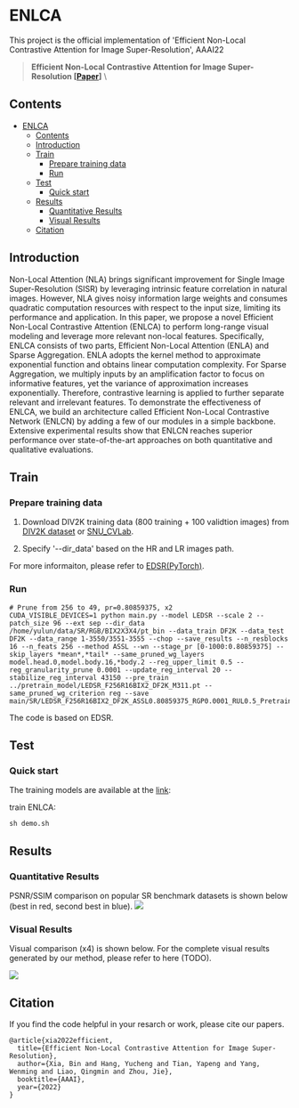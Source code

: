 # ENLCA

This project is the official implementation of 'Efficient Non-Local Contrastive Attention for Image Super-Resolution', AAAI22
> **Efficient Non-Local Contrastive Attention for Image Super-Resolution [[Paper](https://arxiv.org/pdf/2201.03794.pdf)]** \ 

## Contents
- [ENLCA](#enlca)
  - [Contents](#contents)
  - [Introduction](#introduction)
  - [Train](#train)
    - [Prepare training data](#prepare-training-data)
    - [Run](#run)
  - [Test](#test)
    - [Quick start](#quick-start)
  - [Results](#results)
    - [Quantitative Results](#quantitative-results)
    - [Visual Results](#visual-results)
  - [Citation](#citation)

## Introduction
Non-Local Attention (NLA) brings significant improvement for Single Image Super-Resolution (SISR) by leveraging intrinsic feature correlation in natural images. However, NLA gives noisy information large weights and consumes quadratic computation resources with respect to the input size, limiting its performance and application. In this paper, we propose a novel Efficient Non-Local Contrastive Attention (ENLCA) to perform long-range visual modeling and leverage more relevant non-local features. Specifically, ENLCA consists of two parts, Efficient Non-Local Attention (ENLA) and Sparse Aggregation. ENLA adopts the kernel method to approximate exponential function and obtains linear computation complexity. For Sparse Aggregation, we multiply inputs by an amplification factor to focus on informative features, yet the variance of approximation increases exponentially. Therefore, contrastive learning is applied to further separate relevant and irrelevant features. To demonstrate the effectiveness of ENLCA, we build an architecture called Efficient Non-Local Contrastive Network (ENLCN) by adding a few of our modules in a simple backbone. Extensive experimental results show that ENLCN reaches superior performance over state-of-the-art approaches on both quantitative and qualitative evaluations.

## Train
### Prepare training data 
1. Download DIV2K training data (800 training + 100 validtion images) from [DIV2K dataset](https://data.vision.ee.ethz.ch/cvl/DIV2K/) or [SNU_CVLab](https://cv.snu.ac.kr/research/EDSR/DIV2K.tar).

2. Specify '--dir_data' based on the HR and LR images path. 

For more informaiton, please refer to [EDSR(PyTorch)](https://github.com/thstkdgus35/EDSR-PyTorch).

### Run
```shell
# Prune from 256 to 49, pr=0.80859375, x2
CUDA_VISIBLE_DEVICES=1 python main.py --model LEDSR --scale 2 --patch_size 96 --ext sep --dir_data /home/yulun/data/SR/RGB/BIX2X3X4/pt_bin --data_train DF2K --data_test DF2K --data_range 1-3550/3551-3555 --chop --save_results --n_resblocks 16 --n_feats 256 --method ASSL --wn --stage_pr [0-1000:0.80859375] --skip_layers *mean*,*tail* --same_pruned_wg_layers model.head.0,model.body.16,*body.2 --reg_upper_limit 0.5 --reg_granularity_prune 0.0001 --update_reg_interval 20 --stabilize_reg_interval 43150 --pre_train ../pretrain_model/LEDSR_F256R16BIX2_DF2K_M311.pt --same_pruned_wg_criterion reg --save main/SR/LEDSR_F256R16BIX2_DF2K_ASSL0.80859375_RGP0.0001_RUL0.5_Pretrain
```

The code is based on EDSR.

## Test
### Quick start

The training models are available at the [link](https://drive.google.com/drive/folders/1jYdMA0ocnb-DAr71YhOduuCySOxhoAeX?usp=sharing): 


train ENLCA:

   ```
   sh demo.sh
   ```
## Results
### Quantitative Results
PSNR/SSIM comparison on popular SR benchmark datasets is shown below (best in red, second best in blue).
![](figs/psnr_ssim.png)

### Visual Results
Visual comparison (x4)  is shown below. For the complete visual results generated by our method, please refer to here (TODO).

![](figs/visual_urban100_x4.png)

## Citation
If you find the code helpful in your resarch or work, please cite our papers.
```
@article{xia2022efficient,
  title={Efficient Non-Local Contrastive Attention for Image Super-Resolution},
  author={Xia, Bin and Hang, Yucheng and Tian, Yapeng and Yang, Wenming and Liao, Qingmin and Zhou, Jie},
  booktitle={AAAI},
  year={2022}
}
```


